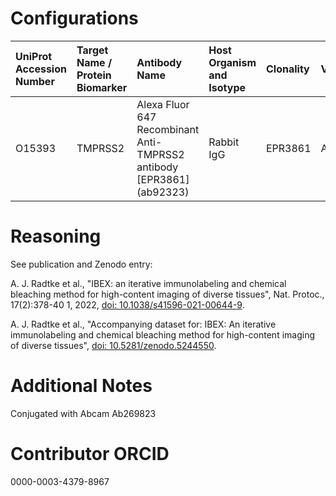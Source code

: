 # Configurations

| UniProt Accession Number   | Target Name / Protein Biomarker   | Antibody Name                                                         | Host Organism and Isotype   | Clonality   | Vendor   | Catalog Number   | Conjugate   | RRID       | Application   | Method           | Tissue Preservation   | Tissue       | Detergent         | Antigen Retrieval Conditions   | Dye Inactivation Conditions                                            | Result   | Agree        | Disagree   |
|:---------------------------|:----------------------------------|:----------------------------------------------------------------------|:----------------------------|:------------|:---------|:-----------------|:------------|:-----------|:--------------|:-----------------|:----------------------|:-------------|:------------------|:-------------------------------|:-----------------------------------------------------------------------|:---------|:-------------|:-----------|
| O15393                     | TMPRSS2                           | Alexa Fluor 647 Recombinant Anti-TMPRSS2 antibody [EPR3861] (ab92323) | Rabbit IgG                  | EPR3861     | Abcam    | Ab92323          | AF647       | AB_2892763 | IHC-P         | IBEX2D Automated | FFPE                  | Human kidney | 0.3% Triton-X-100 | AR6 for 40 minutes at 95C      | 0.5 mg/ml LiBH4 10 minutes continuous exchange with automated protocol | Success  | [+](#reason1) |            |

# Reasoning

<a name="reason1"></a>
See publication and Zenodo entry:

A. J. Radtke et al., "IBEX: an iterative immunolabeling and chemical bleaching
 method for high-content imaging of diverse tissues", Nat. Protoc., 17(2):378-40
1, 2022, [doi: 10.1038/s41596-021-00644-9](https://doi.org/10.1038/s41596-021-00644-9).

A. J. Radtke et al., "Accompanying dataset for: IBEX: An iterative immunolabeling and chemical
bleaching method for high-content imaging of diverse tissues",
[doi: 10.5281/zenodo.5244550](https://doi.org/10.5281/zenodo.5244551).


# Additional Notes

Conjugated with Abcam Ab269823

# Contributor ORCID

0000-0003-4379-8967

